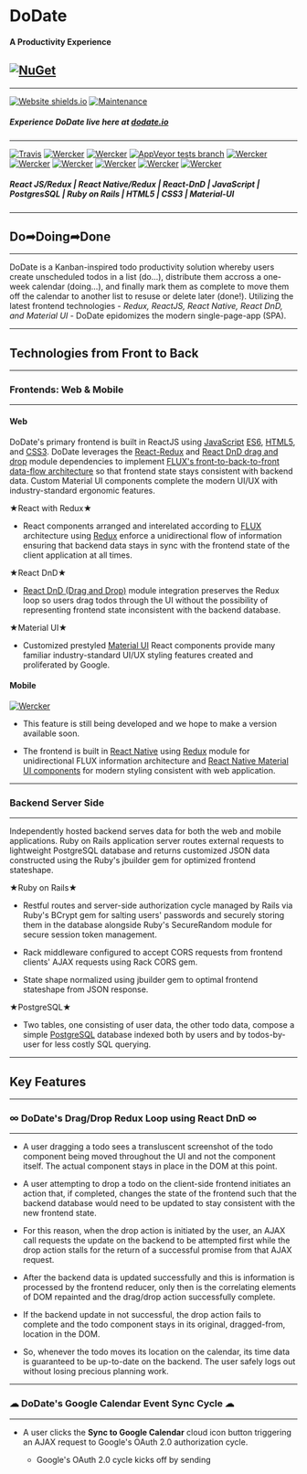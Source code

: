 # DoDate
#### A Productivity Experience
[![NuGet](https://img.shields.io/badge/Single%20Page%20Web%20Application-100%25-ff6b4.svg?colorB=ffd700)]()
---
---
[![Website shields.io](https://img.shields.io/website-up-down-green-red/http/shields.io.svg)](http://shields.io/)
[![Maintenance](https://img.shields.io/badge/Maintained%3F-yes-green.svg)](https://GitHub.com/Naereen/StrapDown.js/graphs/commit-activity)

[//]: # (Link to live site)
##### Experience DoDate live here at [dodate.io](https://jpe442.github.io/dodateweb/#/)
---
[![Travis](https://img.shields.io/badge/React-JS-blue.svg?colorB=00d9ff)]()
[![Wercker](https://img.shields.io/badge/React-Native-brightgreen.svg?colorB=f5f5f5)]()
[![Wercker](https://img.shields.io/badge/React-DnD-yellow.svg?colorB=0071d8)]()
[![AppVeyor tests branch](https://img.shields.io/badge/Redux-enabled-orange.svg?colorB=8470ff)]()
[![Wercker](https://img.shields.io/badge/JavaScript-ES6-yellow.svg?colorB=fbde35)]()
[![Wercker](https://img.shields.io/badge/Ruby-Rails-red.svg)]()
[![Wercker](https://img.shields.io/badge/Postgre-SQL-red.svg?colorB=326392)]()
[![Wercker](https://img.shields.io/badge/HTML-5-red.svg?colorB=f16529)]()
[![Wercker](https://img.shields.io/badge/CSS-3-red.svg?colorB=52a7db)]()
[![Wercker](https://img.shields.io/badge/Material-UI-red.svg?colorB=01bcd4)]()

##### React JS/Redux | React Native/Redux | React-DnD | JavaScript | PostgresSQL | Ruby on Rails | HTML5 | CSS3 | Material-UI
---

[//]: # (Brief explanation of what the app is and does)
## Do&#10150;Doing&#10150;Done
---

DoDate is a Kanban-inspired todo productivity solution whereby users create unscheduled todos in a list (do...), distribute them accross a one-week calendar (doing...), and finally mark them as complete to move them off the calendar to another list to resuse or delete later (done!). Utilizing the latest frontend technologies - *Redux, ReactJS, React Native, React DnD, and Material UI* - DoDate epidomizes the modern single-page-app (SPA).

---
[//]: # (Discussion of technologies used)

## Technologies from Front to Back
---
### Frontends: Web & Mobile
---
#### Web
  
DoDate's primary frontend is built in ReactJS using [JavaScript](https://www.javascript.com/) [ES6](http://es6-features.org/#Constants), [HTML5](https://developer.mozilla.org/en-US/docs/Web/Guide/HTML/HTML5), and [CSS3](https://developer.mozilla.org/en-US/docs/Web/CSS/CSS3). DoDate leverages the [React-Redux](https://github.com/reactjs/redux/blob/master/README.md) and [React DnD drag and drop](https://github.com/react-dnd/react-dnd) module dependencies to implement [FLUX's front-to-back-to-front data-flow architecture](https://facebook.github.io/flux/) so that frontend state stays consistent with backend data. Custom Material UI components complete the modern UI/UX with industry-standard ergonomic features.

&#9733;React with Redux&#9733;

- React components arranged and interelated according to [FLUX](https://facebook.github.io/flux/) architecture using [Redux](https://github.com/reactjs/redux/blob/master/README.md) enforce a unidirectional flow of information ensuring that backend data stays in sync with the frontend state of the client application at all times. 

&#9733;React DnD&#9733;

- [React DnD (Drag and Drop)](https://github.com/react-dnd/react-dnd) module integration preserves the Redux loop so users drag todos through the UI without the possibility of representing frontend state inconsistent with the backend database.

&#9733;Material UI&#9733;

- Customized prestyled [Material UI](http://www.material-ui.com/#/) React components provide many familiar industry-standard UI/UX styling features created and proliferated by Google. 

#### Mobile 

[![Wercker](https://img.shields.io/badge/Coming-Soon-yellowgreen.svg)]()

- This feature is still being developed and we hope to make a version available soon. 

- The frontend is built in [React Native](https://facebook.github.io/react-native/) using [Redux](https://github.com/reactjs/react-redux) module for unidirectional FLUX information architecture and [React Native Material UI components](https://github.com/xotahal/react-native-material-ui) for modern styling consistent with web application.
---
### Backend Server Side
---
Independently hosted backend serves data for both the web and mobile applications. Ruby on Rails application server routes external requests to lightweight PostgreSQL database and returns customized JSON data constructed using the Ruby's jbuilder gem for optimized frontend stateshape.

&#9733;Ruby on Rails&#9733;

- Restful routes and server-side authorization cycle managed by Rails via Ruby's BCrypt gem for salting users' passwords and securely storing them in the database alongside Ruby's SecureRandom module for secure session token management.

- Rack middleware configured to accept CORS requests from frontend clients' AJAX requests using Rack CORS gem.

- State shape normalized using jbuilder gem to optimal frontend stateshape from JSON response.

&#9733;PostgreSQL&#9733;

- Two tables, one consisting of user data, the other todo data, compose a simple [PostgreSQL](https://www.postgresql.org/) database indexed both by users and by todos-by-user for less costly SQL querying.

---
[//]: # (Deep delving into 2-3 features that show off your technical abilities and mastery of concepts/language)
## Key Features
---
### &#8734; DoDate's Drag/Drop Redux Loop using React DnD &#8734;
---
- A user dragging a todo sees a transluscent screenshot of the todo component being moved throughout the UI and not the component itself. The actual component stays in place in the DOM at this point. 

- A user attempting to drop a todo on the client-side frontend initiates an action that, if completed, changes the state of the frontend such that the backend database would need to be updated to stay consistent with the new frontend state. 

- For this reason, when the drop action is initiated by the user, an AJAX call requests the update on the backend to be attempted first while the drop action stalls for the return of a successful promise from that AJAX request.

- After the backend data is updated successfully and this is information is processed by the frontend reducer, only then is the correlating elements of DOM repainted and the drag/drop action successfully complete.

- If the backend update in not successful, the drop action fails to complete and the todo component stays in its original, dragged-from, location in the DOM.

- So, whenever the todo moves its location on the calendar, its time data is guaranteed to be up-to-date on the backend. The user safely logs out without losing precious planning work.

---
### &#9729; DoDate's Google Calendar Event Sync Cycle &#9729;
---
- A user clicks the **Sync to Google Calendar** cloud icon button triggering an AJAX request to Google's OAuth 2.0 authorization cycle.

  - Google's OAuth 2.0 cycle kicks off by sending



[//]: # (Discuss challenges faced and my solutions to those challenges)

[//]: # (Code snippets that show off your best code)


